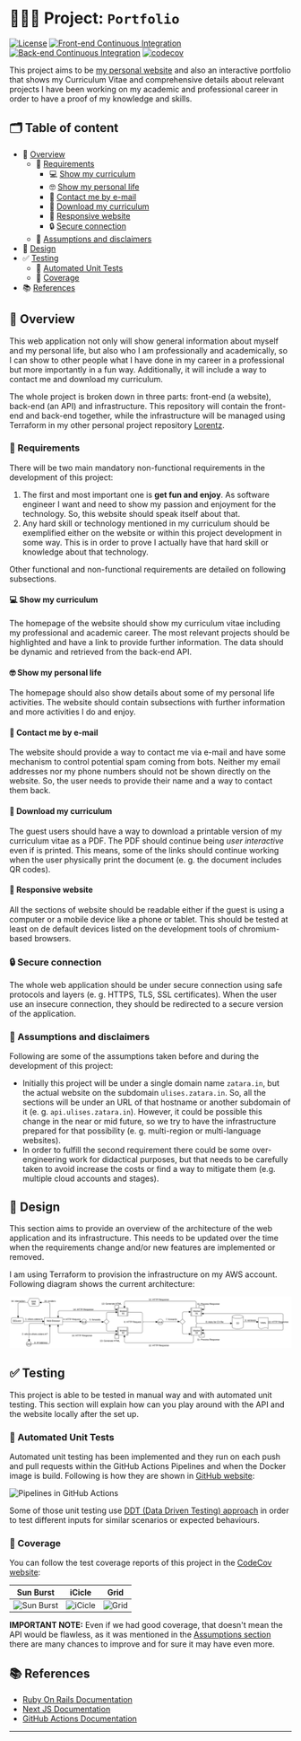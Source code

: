 # 👨🏽‍💻 Project: `Portfolio`

[![License](https://img.shields.io/badge/License-BSD_3--Clause-blue.svg)](https://opensource.org/licenses/BSD-3-Clause) [![Front-end Continuous Integration](https://github.com/zatarain/portfolio/actions/workflows/front-end.yml/badge.svg)](https://github.com/zatarain/portfolio/actions/workflows/front-end.yml) [![Back-end Continuous Integration](https://github.com/zatarain/portfolio/actions/workflows/back-end.yml/badge.svg)](https://github.com/zatarain/portfolio/actions/workflows/back-end.yml) [![codecov](https://codecov.io/gh/zatarain/portfolio/branch/main/graph/badge.svg?token=CKLB4JPO9T)](https://codecov.io/gh/zatarain/portfolio)

This project aims to be [my personal website][ulises-zatarain] and also an interactive portfolio that shows my Curriculum Vitae and comprehensive details about relevant projects I have been working on my academic and professional career in order to have a proof of my knowledge and skills.

## 🗂️ Table of content

* 🔭 [Overview](#-overview)
  * 🎫 [Requirements](#-requirements)
    * 💻 [Show my curriculum](#-show-my-curriculum)
    * 🤓 [Show my personal life](#-show-my-personal-life)
    * 📧 [Contact me by e-mail](#-contact-me-by-e-mail)
    * 💾 [Download my curriculum](#-download-my-curriculum)
    * 📱 [Responsive website](#-responsive-website)
    * 🔒 [Secure connection](#-secure-connection)
  * 🤔 [Assumptions and disclaimers](#-assumptions-and-disclaimers)
* 📐 [Design](#-design)
* ✅ [Testing](#-testing)
  * 🤖 [Automated Unit Tests](#-automated-unit-tests)
  * 💯 [Coverage](#-coverage)
* 📚 [References](#-references)

## 🔭 Overview

This web application not only will show general information about myself and my personal life, but also who I am professionally and academically, so I can show to other people what I have done in my career in a professional but more importantly in a fun way. Additionally, it will include a way to contact me and download my curriculum.

The whole project is broken down in three parts: front-end (a website), back-end (an API) and infrastructure. This repository will contain the front-end and back-end together, while the infrastructure will be managed using Terraform in my other personal project repository [Lorentz][lorentz].

### 🎫 Requirements

There will be two main mandatory non-functional requirements in the development of this project:

1. The first and most important one is **get fun and enjoy**. As software engineer I want and need to show my passion and enjoyment for the technology. So, this website should speak itself about that.
2. Any hard skill or technology mentioned in my curriculum should be exemplified either on the website or within this project development in some way. This is in order to prove I actually have that hard skill or knowledge about that technology.

Other functional and non-functional requirements are detailed on following subsections.

#### 💻 Show my curriculum

The homepage of the website should show my curriculum vitae including my professional and academic career. The most relevant projects should be highlighted and have a link to provide further information. The data should be dynamic and retrieved from the back-end API.

#### 🤓 Show my personal life

The homepage should also show details about some of my personal life activities. The website should contain subsections with further information and more activities I do and enjoy.

#### 📧 Contact me by e-mail

The website should provide a way to contact me via e-mail and have some mechanism to control potential spam coming from bots. Neither my email addresses nor my phone numbers should not be shown directly on the website. So, the user needs to provide their name and a way to contact them back.

#### 💾 Download my curriculum

The guest users should have a way to download a printable version of my curriculum vitae as a PDF. The PDF should continue being *user interactive* even if is printed. This means, some of the links should continue working when the user physically print the document (e. g. the document includes QR codes).

#### 📱 Responsive website

All the sections of website should be readable either if the guest is using a computer or a mobile device like a phone or tablet. This should be tested at least on de default devices listed on the development tools of chromium-based browsers.

### 🔒 Secure connection

The whole web application should be under secure connection using safe protocols and layers (e. g. HTTPS, TLS, SSL certificates). When the user use an insecure connection, they should be redirected to a secure version of the application.

### 🤔 Assumptions and disclaimers

Following are some of the assumptions taken before and during the development of this project:

* Initially this project will be under a single domain name `zatara.in`, but the actual website on the subdomain `ulises.zatara.in`. So, all the sections will be under an URL of that hostname or another subdomain of it (e. g. `api.ulises.zatara.in`). However, it could be possible this change in the near or mid future, so we try to have the infrastructure prepared for that possibility (e. g. multi-region or multi-language websites).
* In order to fulfill the second requirement there could be some over-engineering work for didactical purposes, but that needs to be carefully taken to avoid increase the costs or find a way to mitigate them (e.g. multiple cloud accounts and stages).

## 📐 Design

This section aims to provide an overview of the architecture of the web application and its infrastructure. This needs to be updated over the time when the requirements change and/or new features are implemented or removed.

I am using Terraform to provision the infrastructure on my AWS account. Following diagram shows the current architecture:

[![Architecture Overview](docs/diagrams/overview.svg)](docs/diagrams/overview.svg)

## ✅ Testing

This project is able to be tested in manual way and with automated unit testing. This section will explain how can you play around with the API and the website locally after the set up.

### 🤖 Automated Unit Tests

Automated unit testing has been implemented and they run on each push and pull requests within the GitHub Actions Pipelines and when the Docker image is build. Following is how they are shown in [GitHub website][portfolio-actions]:

![Pipelines in GitHub Actions](https://github.com/zatarain/portfolio/assets/539783/5b27564e-8af8-4bde-b89b-3e3cdcec97b1)

Some of those unit testing use [DDT (Data Driven Testing) approach][data-driven-testing] in order to test different inputs for similar scenarios or expected behaviours.

### 💯 Coverage

You can follow the test coverage reports of this project in the [CodeCov website][codecov-portfolio]:

| Sun Burst                      | iCicle                    | Grid                  |
| :----------------------------: | :-----------------------: | :-------------------: |
| ![Sun Burst][codecov-sunburst] | ![iCicle][codecov-icicle] | ![Grid][codecov-grid] |

**IMPORTANT NOTE:** Even if we had good coverage, that doesn't mean the API would be flawless, as it was mentioned in the [Assumptions section](#-assumptions-and-disclaimers) there are many chances to improve and for sure it may have even more.

## 📚 References

* [Ruby On Rails Documentation][ror-docs]
* [Next JS Documentation][next-docs]
* [GitHub Actions Documentation][github-actions-docs]

---

[ulises-zatarain]: https://ulises.zatara.in
[lorentz]: https://github.com/zatarain/lorentz
[ror-docs]: https://api.rubyonrails.org
[next-docs]: https://nextjs.org/docs
[github-actions-docs]: https://docs.github.com/en/actions
[codecov-portfolio]: https://app.codecov.io/gh/zatarain/portfolio
[codecov-sunburst]: https://codecov.io/gh/zatarain/portfolio/branch/main/graphs/sunburst.svg?token=CKLB4JPO9T
[codecov-grid]: https://codecov.io/gh/zatarain/portfolio/branch/main/graphs/tree.svg?token=CKLB4JPO9T
[codecov-icicle]: https://codecov.io/gh/zatarain/portfolio/branch/main/graphs/icicle.svg?token=CKLB4JPO9T
[portfolio-actions]: https://github.com/zatarain/portfolio/actions
[data-driven-testing]: https://en.wikipedia.org/wiki/Data-driven_testing
